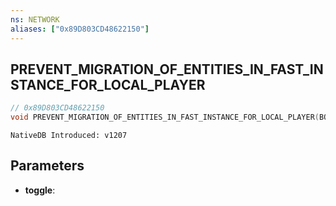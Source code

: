 ```yaml
---
ns: NETWORK
aliases: ["0x89D803CD48622150"]
---
```

## PREVENT_MIGRATION_OF_ENTITIES_IN_FAST_INSTANCE_FOR_LOCAL_PLAYER

```c
// 0x89D803CD48622150
void PREVENT_MIGRATION_OF_ENTITIES_IN_FAST_INSTANCE_FOR_LOCAL_PLAYER(BOOL toggle);
```

```
NativeDB Introduced: v1207
```

## Parameters
* **toggle**:
